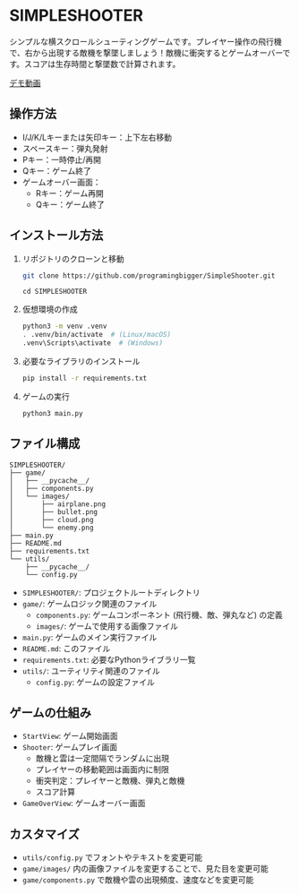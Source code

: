 # SIMPLESHOOTER

シンプルな横スクロールシューティングゲームです。プレイヤー操作の飛行機で、右から出現する敵機を撃墜しましょう！敵機に衝突するとゲームオーバーです。スコアは生存時間と撃墜数で計算されます。

[デモ動画](https://github.com/user-attachments/assets/55b53418-fbea-4c79-92ec-195e477add8f)

## 操作方法

* I/J/K/Lキーまたは矢印キー：上下左右移動
* スペースキー：弾丸発射
* Pキー：一時停止/再開
* Qキー：ゲーム終了
* ゲームオーバー画面：
    * Rキー：ゲーム再開
    * Qキー：ゲーム終了

## インストール方法

1. リポジトリのクローンと移動
   ```bash
   git clone https://github.com/programingbigger/SimpleShooter.git
   ```

   ```
   cd SIMPLESHOOTER
   ```

2. 仮想環境の作成
   ```bash
   python3 -m venv .venv
   . .venv/bin/activate  # (Linux/macOS)
   .venv\Scripts\activate  # (Windows)
   ```

3. 必要なライブラリのインストール
   ```bash
   pip install -r requirements.txt
   ```

4. ゲームの実行
   ```bash
   python3 main.py
   ```

## ファイル構成

```
SIMPLESHOOTER/
├── game/
│   ├── __pycache__/
│   ├── components.py
│   └── images/
│       ├── airplane.png
│       ├── bullet.png
│       ├── cloud.png
│       └── enemy.png
├── main.py
├── README.md
├── requirements.txt
└── utils/
    ├── __pycache__/
    └── config.py
```

* `SIMPLESHOOTER/`: プロジェクトルートディレクトリ
* `game/`: ゲームロジック関連のファイル
    * `components.py`: ゲームコンポーネント (飛行機、敵、弾丸など) の定義
    * `images/`: ゲームで使用する画像ファイル
* `main.py`: ゲームのメイン実行ファイル
* `README.md`: このファイル
* `requirements.txt`: 必要なPythonライブラリ一覧
* `utils/`: ユーティリティ関連のファイル
    * `config.py`: ゲームの設定ファイル

## ゲームの仕組み

* `StartView`: ゲーム開始画面
* `Shooter`: ゲームプレイ画面
    * 敵機と雲は一定間隔でランダムに出現
    * プレイヤーの移動範囲は画面内に制限
    * 衝突判定：プレイヤーと敵機、弾丸と敵機
    * スコア計算
* `GameOverView`: ゲームオーバー画面

## カスタマイズ

* `utils/config.py` でフォントやテキストを変更可能
* `game/images/` 内の画像ファイルを変更することで、見た目を変更可能
* `game/components.py` で敵機や雲の出現頻度、速度などを変更可能
